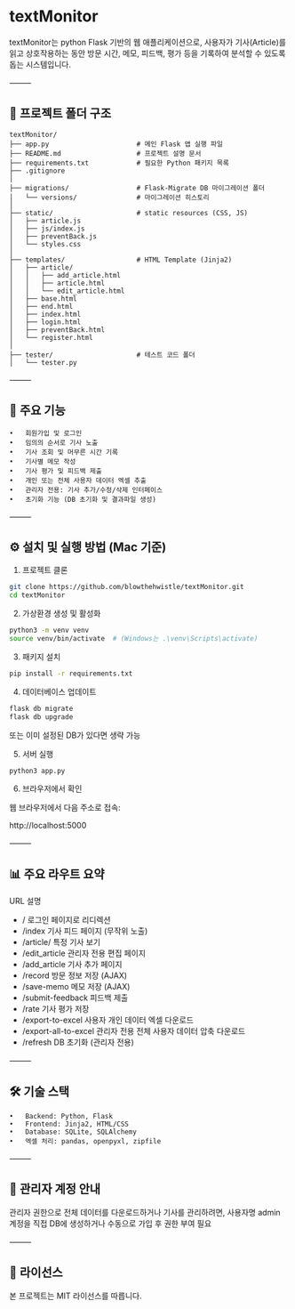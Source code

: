 # textMonitor

textMonitor는 python Flask 기반의 웹 애플리케이션으로, 사용자가 기사(Article)를 읽고 상호작용하는 동안 방문 시간, 메모, 피드백, 평가 등을 기록하여 분석할 수 있도록 돕는 시스템입니다. 

⸻

## 📁 프로젝트 폴더 구조

```
textMonitor/
├── app.py                      # 메인 Flask 앱 실행 파일
├── README.md                   # 프로젝트 설명 문서
├── requirements.txt            # 필요한 Python 패키지 목록
├── .gitignore                  
│
├── migrations/                 # Flask-Migrate DB 마이그레이션 폴더
│   └── versions/               # 마이그레이션 히스토리
│
├── static/                     # static resources (CSS, JS)
│   ├── article.js
│   ├── js/index.js
│   ├── preventBack.js
│   └── styles.css
│
├── templates/                  # HTML Template (Jinja2)
│   ├── article/
│   │   ├── add_article.html
│   │   ├── article.html
│   │   └── edit_article.html
│   ├── base.html
│   ├── end.html
│   ├── index.html
│   ├── login.html
│   ├── preventBack.html
│   └── register.html
│
├── tester/                     # 테스트 코드 폴더
│   └── tester.py
```

⸻


## 🧭 주요 기능
	•	회원가입 및 로그인
	•	임의의 순서로 기사 노출
	•	기사 조회 및 머무른 시간 기록
	•	기사별 메모 작성
	•	기사 평가 및 피드백 제출 
	•	개인 또는 전체 사용자 데이터 엑셀 추출
	•	관리자 전용: 기사 추가/수정/삭제 인터페이스
	•	초기화 기능 (DB 초기화 및 결과파일 생성)

⸻

## ⚙️ 설치 및 실행 방법 (Mac 기준)

1. 프로젝트 클론

```bash
git clone https://github.com/blowthehwistle/textMonitor.git
cd textMonitor
```
2. 가상환경 생성 및 활성화

```bash
python3 -m venv venv
source venv/bin/activate  # (Windows는 .\venv\Scripts\activate)
```

3. 패키지 설치

```bash
pip install -r requirements.txt
```

4. 데이터베이스 업데이트

```bash
flask db migrate
flask db upgrade
```

또는 이미 설정된 DB가 있다면 생략 가능


5. 서버 실행

```bash
python3 app.py
```

6. 브라우저에서 확인

웹 브라우저에서 다음 주소로 접속:

http://localhost:5000


⸻


## 📊 주요 라우트 요약

URL	설명
- /	로그인 페이지로 리디렉션
- /index	기사 피드 페이지 (무작위 노출)
- /article/<id>	특정 기사 보기
- /edit_article	관리자 전용 편집 페이지
- /add_article	기사 추가 페이지
- /record	방문 정보 저장 (AJAX)
- /save-memo	메모 저장 (AJAX)
- /submit-feedback	피드백 제출
- /rate	기사 평가 저장
- /export-to-excel	사용자 개인 데이터 엑셀 다운로드
- /export-all-to-excel	관리자 전용 전체 사용자 데이터 압축 다운로드
- /refresh	DB 초기화 (관리자 전용)


⸻

## 🛠 기술 스택
	•	Backend: Python, Flask
	•	Frontend: Jinja2, HTML/CSS
	•	Database: SQLite, SQLAlchemy
	•	엑셀 처리: pandas, openpyxl, zipfile

⸻

## 🔐 관리자 계정 안내


관리자 권한으로 전체 데이터를 다운로드하거나 기사를 관리하려면, 사용자명 admin 계정을 직접 DB에 생성하거나 수동으로 가입 후 권한 부여 필요

⸻

## 📝 라이선스

본 프로젝트는 MIT 라이선스를 따릅니다.